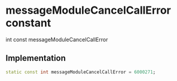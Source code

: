 


# messageModuleCancelCallError constant







int const messageModuleCancelCallError
  







## Implementation

```dart
static const int messageModuleCancelCallError = 6000271;
```







